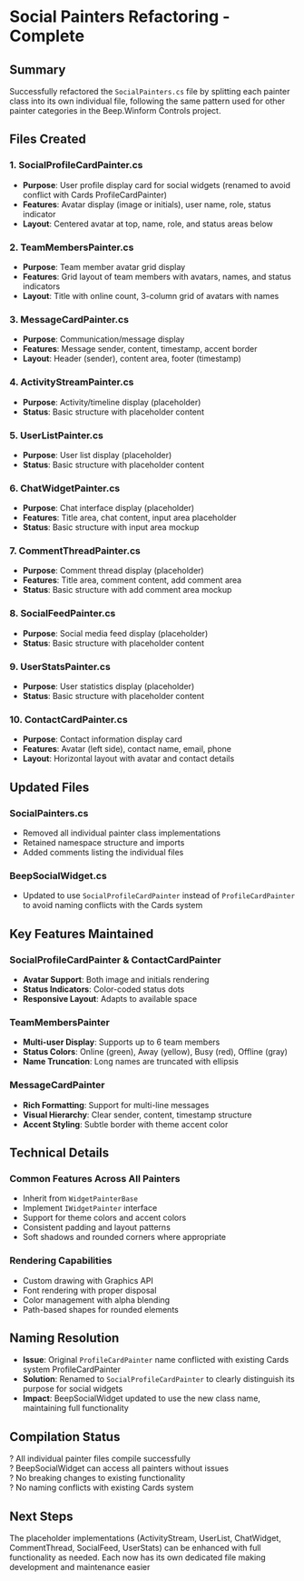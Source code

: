 # Social Painters Refactoring - Complete

## Summary
Successfully refactored the `SocialPainters.cs` file by splitting each painter class into its own individual file, following the same pattern used for other painter categories in the Beep.Winform Controls project.

## Files Created

### 1. SocialProfileCardPainter.cs
- **Purpose**: User profile display card for social widgets (renamed to avoid conflict with Cards ProfileCardPainter)
- **Features**: Avatar display (image or initials), user name, role, status indicator
- **Layout**: Centered avatar at top, name, role, and status areas below

### 2. TeamMembersPainter.cs  
- **Purpose**: Team member avatar grid display
- **Features**: Grid layout of team members with avatars, names, and status indicators
- **Layout**: Title with online count, 3-column grid of avatars with names

### 3. MessageCardPainter.cs
- **Purpose**: Communication/message display
- **Features**: Message sender, content, timestamp, accent border
- **Layout**: Header (sender), content area, footer (timestamp)

### 4. ActivityStreamPainter.cs
- **Purpose**: Activity/timeline display (placeholder)
- **Status**: Basic structure with placeholder content

### 5. UserListPainter.cs
- **Purpose**: User list display (placeholder)  
- **Status**: Basic structure with placeholder content

### 6. ChatWidgetPainter.cs
- **Purpose**: Chat interface display (placeholder)
- **Features**: Title area, chat content, input area placeholder
- **Status**: Basic structure with input area mockup

### 7. CommentThreadPainter.cs
- **Purpose**: Comment thread display (placeholder)
- **Features**: Title area, comment content, add comment area
- **Status**: Basic structure with add comment area mockup

### 8. SocialFeedPainter.cs
- **Purpose**: Social media feed display (placeholder)
- **Status**: Basic structure with placeholder content

### 9. UserStatsPainter.cs
- **Purpose**: User statistics display (placeholder)  
- **Status**: Basic structure with placeholder content

### 10. ContactCardPainter.cs
- **Purpose**: Contact information display card
- **Features**: Avatar (left side), contact name, email, phone
- **Layout**: Horizontal layout with avatar and contact details

## Updated Files

### SocialPainters.cs
- Removed all individual painter class implementations
- Retained namespace structure and imports
- Added comments listing the individual files

### BeepSocialWidget.cs
- Updated to use `SocialProfileCardPainter` instead of `ProfileCardPainter` to avoid naming conflicts with the Cards system

## Key Features Maintained

### SocialProfileCardPainter & ContactCardPainter
- **Avatar Support**: Both image and initials rendering
- **Status Indicators**: Color-coded status dots
- **Responsive Layout**: Adapts to available space

### TeamMembersPainter  
- **Multi-user Display**: Supports up to 6 team members
- **Status Colors**: Online (green), Away (yellow), Busy (red), Offline (gray)
- **Name Truncation**: Long names are truncated with ellipsis

### MessageCardPainter
- **Rich Formatting**: Support for multi-line messages
- **Visual Hierarchy**: Clear sender, content, timestamp structure
- **Accent Styling**: Subtle border with theme accent color

## Technical Details

### Common Features Across All Painters
- Inherit from `WidgetPainterBase`
- Implement `IWidgetPainter` interface
- Support for theme colors and accent colors
- Consistent padding and layout patterns
- Soft shadows and rounded corners where appropriate

### Rendering Capabilities
- Custom drawing with Graphics API
- Font rendering with proper disposal
- Color management with alpha blending
- Path-based shapes for rounded elements

## Naming Resolution
- **Issue**: Original `ProfileCardPainter` name conflicted with existing Cards system ProfileCardPainter
- **Solution**: Renamed to `SocialProfileCardPainter` to clearly distinguish its purpose for social widgets
- **Impact**: BeepSocialWidget updated to use the new class name, maintaining full functionality

## Compilation Status
? All individual painter files compile successfully  
? BeepSocialWidget can access all painters without issues  
? No breaking changes to existing functionality  
? No naming conflicts with existing Cards system  

## Next Steps
The placeholder implementations (ActivityStream, UserList, ChatWidget, CommentThread, SocialFeed, UserStats) can be enhanced with full functionality as needed. Each now has its own dedicated file making development and maintenance easier